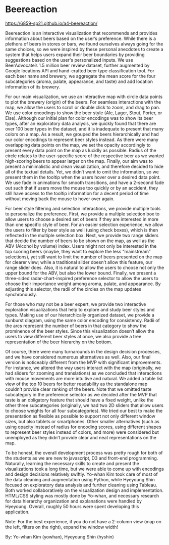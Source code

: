 # Beereaction

https://6859-sp21.github.io/a4-beereaction/

Beereaction is an interactive visualization that recommends and provides information about beers based on the user’s preference. While there is a plethora of beers in stores or bars, we found ourselves always going for the same choices, so we were inspired by these personal anecdotes to create a system that helps users expand their beer boundaries by providing suggestions based on the user's personalized inputs. We use BeerAdvocate’s 1.5 million beer review dataset, further augmented by Google locations API and hand-crafted beer type classification tool. For each beer name and brewery, we aggregate the mean score for the four subcategories (aroma, palate, appearance, and taste) and add location information of its brewery.  

For our main visualization, we use an interactive map with circle data points to plot the brewery (origin) of the beers. For seamless interactions with the map, we allow the users to scroll or double click to zoom, and drag to pan. We use color encodings to show the beer style (Ale, Lager, Stout, Porter, or Else). Although our initial plan for color encodings was to show its beer types, after an exploratory data analysis, we quickly found that there are over 100 beer types in the dataset, and it is inadequate to present that many colors on a map. As a result, we grouped the beers hierarchically and had our color encodings to represent beer styles instead. As there were many overlapping data points on the map, we set the opacity accordingly to present every data point on the map as lucidly as possible. Radius of the circle relates to the user-specific score of the respective beer as we wanted high-scoring beers to appear larger on the map. Finally, our aim was to present a minimalistic and clean visualization, and therefore decided to hide all of the textual details. Yet, we didn’t want to omit the information, so we present them in the tooltip when the users hover over a desired data point. We use fade in animations for smooth transitions, and have a 2-second fade out such that if users move the mouse too quickly or by an accident, they still have access to the tooltip information for a decent period of time without moving back the mouse to hover over again.  

For beer style filtering and selection interactions, we provide multiple tools to personalize the preference. First, we provide a multiple selection box to allow users to choose a desired set of beers if they are interested in more than one specific style of beer. For an easier selection experience, we allow the users to filter by beer style as well (using check boxes), which is then reflected in the multiple selection box. Next, we provide two range sliders that decide the number of beers to be shown on the map, as well as the ABV (Alcohol by volume) index. Users might not only be interested in the top scoring beers (maybe, they want to explore the less “mainstream” selections), yet still want to limit the number of beers presented on the map for clearer view; while a traditional slider doesn’t allow this feature, our range slider does. Also, it is natural to allow the users to choose not only the upper bound for the ABV, but also the lower bound. Finally, we present a three-sided radar-chart-inspired preference selector to allow the users to choose their importance weight among aroma, palate, and appearance. By adjusting this selector, the radii of the circles on the map updates synchronously. 

For those who may not be a beer expert, we provide two interactive exploration visualizations that help to explore and study beer styles and types. Making use of our hierarchically organized dataset, we provide a sunburst diagram, using the same color encoding for consistency. Radii of the arcs represent the number of beers in that category to show the prominence of the beer styles. Since this visualization doesn’t allow the users to view different beer styles at once, we also provide a tree representation of the beer hierarchy on the bottom.

Of course, there were many turnarounds in the design decision processes, and we have considered numerous alternatives as well. Also, our final version is noticeably different from the MVP with significant improvements. For instance, we altered the way users interact with the map (originally, we had sliders for zooming and translations) as we concluded that interactions with mouse movements are more intuitive and natural. We added a table list view of the top 10 beers for better readability as the standalone map couldn't provide clear ranking of the beers. Note that we omitted taste subcategory in the preference selector as we decided after the MVP that taste is an obligatory feature that should have a fixed weight, unlike the other three subcategories (originally, we had two 2D sliders that allow users to choose weights for all four subcategories). We tried our best to make the presentation as flexible as possible to support not only different window sizes, but also tablets or smartphones. Other smaller alternatives (such as using opacity instead of radius for encoding scores, using different shapes to represent beer styles instead of colors, and more) were considered but unemployed as they didn’t provide clear and neat representations on the map. 

To be honest, the overall development process was pretty rough for both of the students as we are new to javascript, D3 and front-end programming. Naturally, learning the necessary skills to create and present the visualizations took a long time, but we were able to come up with encodings and design decisions relatively swiftly. Yo-whan Kim took care of most of the data cleaning and augmentation using Python, while Hyeyoung Shin focused on exploratory data analysis and further cleaning using Tableau. Both worked collaboratively on the visualization design and implementation. HTML/CSS styling was mostly done by Yo-whan, and necessary research for data hierarchy organization and explanations were handled by Hyeyoung. Overall, roughly 50 hours were spent developing this application.

Note: For the best experience, if you do not have a 2-column view (map on the left, filters on the right), expand the window width!

By: Yo-whan Kim (yowhan), Hyeyoung Shin (hyshin)
